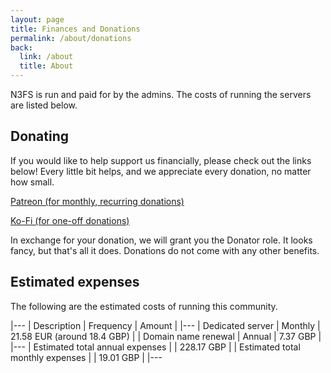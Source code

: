 ```yaml
---
layout: page
title: Finances and Donations
permalink: /about/donations
back:
  link: /about
  title: About
---
```


N3FS is run and paid for by the admins. The costs of running the servers are listed below. 

## Donating

If you would like to help support us financially, please check out the links below! Every little bit helps, and we appreciate every donation, no matter how small. 

<a href="https://www.patreon.com/dangeraspect" class="action">Patreon (for monthly, recurring donations)</a>

<a href="https://ko-fi.com/joeyfoo" class="action">Ko-Fi (for one-off donations)</a>

In exchange for your donation, we will grant you the Donator role. It looks fancy, but that's all it does. Donations do not come with any other benefits. 

## Estimated expenses

The following are the estimated costs of running this community. 

|---
| Description | Frequency | Amount |
|---
| Dedicated server | Monthly | 21.58 EUR (around 18.4 GBP) |
| Domain name renewal | Annual | 7.37 GBP |
|---
| Estimated total annual expenses |  | 228.17 GBP |
| Estimated total monthly expenses |  | 19.01 GBP |
|---